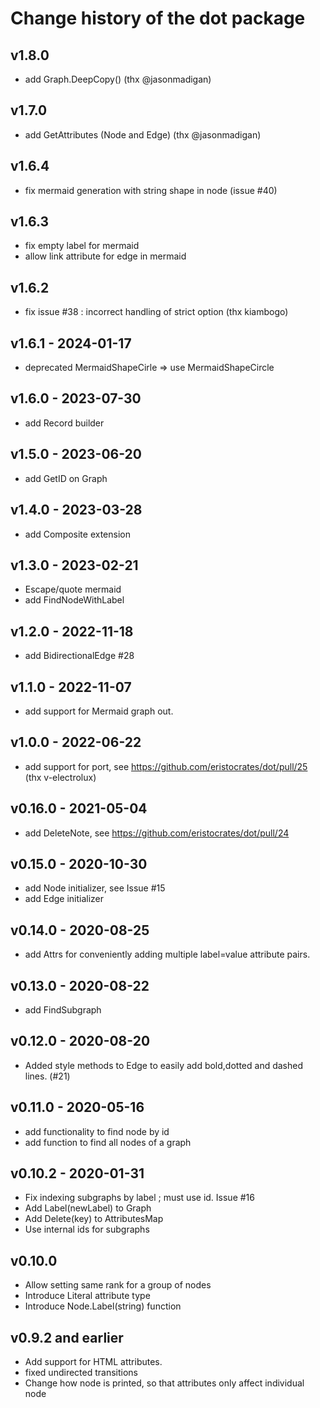 # Change history of the dot package

## v1.8.0

- add Graph.DeepCopy() (thx @jasonmadigan)

## v1.7.0

- add GetAttributes (Node and Edge) (thx @jasonmadigan)

## v1.6.4

- fix mermaid generation with string shape in node (issue #40)

## v1.6.3

- fix empty label for mermaid
- allow link attribute for edge in mermaid

## v1.6.2

- fix issue #38 : incorrect handling of strict option (thx kiambogo)

## v1.6.1 - 2024-01-17

- deprecated MermaidShapeCirle => use MermaidShapeCircle

## v1.6.0 - 2023-07-30

- add Record builder

## v1.5.0 - 2023-06-20

- add GetID on Graph

## v1.4.0 - 2023-03-28

- add Composite extension

## v1.3.0 - 2023-02-21

- Escape/quote mermaid
- add FindNodeWithLabel

## v1.2.0 - 2022-11-18

- add BidirectionalEdge #28

## v1.1.0 - 2022-11-07

- add support for Mermaid graph out.

## v1.0.0 - 2022-06-22

- add support for port, see <https://github.com/eristocrates/dot/pull/25> (thx v-electrolux)

## v0.16.0 - 2021-05-04

- add DeleteNote, see <https://github.com/eristocrates/dot/pull/24>

## v0.15.0 - 2020-10-30

- add Node initializer, see Issue #15
- add Edge initializer

## v0.14.0 - 2020-08-25

- add Attrs for conveniently adding multiple label=value attribute pairs.

## v0.13.0 - 2020-08-22

- add FindSubgraph

## v0.12.0 - 2020-08-20

- Added style methods to Edge to easily add bold,dotted and dashed lines. (#21)

## v0.11.0 - 2020-05-16

- add functionality to find node by id
- add function to find all nodes of a graph

## v0.10.2 - 2020-01-31

- Fix indexing subgraphs by label ; must use id. Issue #16
- Add Label(newLabel) to Graph
- Add Delete(key) to AttributesMap
- Use internal ids for subgraphs

## v0.10.0

- Allow setting same rank for a group of nodes
- Introduce Literal attribute type
- Introduce Node.Label(string) function

## v0.9.2 and earlier

- Add support for HTML attributes.
- fixed undirected transitions
- Change how node is printed, so that attributes only affect individual node
